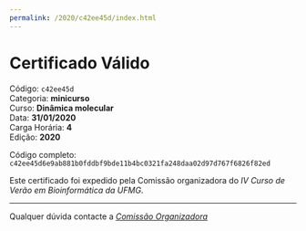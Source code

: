 ```yaml
---
permalink: /2020/c42ee45d/index.html
---
```


# Certificado Válido

Código: `c42ee45d`<br>
Categoria: **minicurso**<br>
Curso: **Dinâmica molecular**<br>
Data: **31/01/2020**<br>
Carga Horária: **4**<br>
Edição: **2020**<br>


Código completo: `c42ee45d6e9ab881b0fddbf9bde11b4bc0321fa248daa02d97d767f6826f82ed`


Este certificado foi expedido pela Comissão organizadora do *IV Curso de Verão em Bioinformática da UFMG*.

----

Qualquer dúvida contacte a [_Comissão Organizadora_](<mailto:cursobioinfoufmg@gmail.com$subject=[Certificados]>)

